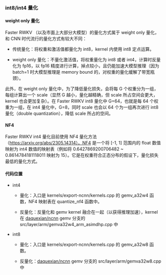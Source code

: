 ### int8/int4 量化

#### weight only 量化

Faster RWKV （以及市面上大部分大模型）的量化方式属于 weight only 量化，和 CNN 时代流行的量化方式有较大不同：

- 传统量化：将权重和激活值都量化为 int8，kernel 内使用 int8 定点运算。

- weight only 量化：不量化激活值，将权重量化为 int8 或者 int4，计算时反量化为 fp16，以 fp16 精度进行计算，掉点较小，且仍能加速大模型推理（因为 batch=1 时大模型推理是 memory bound 的，对权重的量化缓解了带宽瓶颈）。
  

此外，在 weight only 量化中，为了降低量化损失，会将每 G 个权重分为一组，每组计算出一个 scale（显然 G 越小，量化越精确，但 scale 所占空间会更大，kernel 也会更加复杂）。在 Faster RWKV int8 量化中 G=64，也就是每 64 个权重为一组，在 int4 量化中，G=8，同时 scale 也会以 64 个为一组再次进行 int8 量化（double quantization），降低 scale 所占的空间。

#### NF4

Faster RWKV int4 量化目前使用 NF4 量化方法（https://arxiv.org/abs/2305.14314）。NF4 是一个将 [-1, 1] 范围内的 float 数值映射为 int4 数值的映射表（例如将 0.6427869200706482 ~ 0.8614784181118011 映射为 15）。它是在权重符合正态分布的假设下，量化损失最低的量化方式。

#### 代码位置

- int4
  
  - 量化：入口是 kernels/export-ncnn/kernels.cpp 的 gemv_a32w4 函数，NF4 映射表在 quantize_nf4 函数中。
    
  - 反量化：反量化和 gemv kernel 融合在一起（以获得推理加速），kernel 在 [daquexian/ncnn](https://github.com/daquexian/ncnn) gemv 分支的 src/layer/arm/gemva32w4_arm_asimdhp.cpp 中
    
- int8
  
  - 量化：入口是 kernels/export-ncnn/kernels.cpp 的 gemv_a32w8 函数。
    
  - 反量化：[daquexian/ncnn](https://github.com/daquexian/ncnn) gemv 分支的 src/layer/arm/gemva32w8.cpp 中
